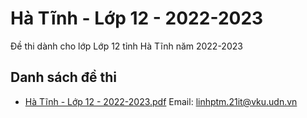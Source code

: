 # Hà Tĩnh - Lớp 12 - 2022-2023

Đề thi dành cho lớp Lớp 12 tỉnh Hà Tĩnh năm 2022-2023

## Danh sách đề thi

- [Hà Tĩnh - Lớp 12 - 2022-2023.pdf](Hà%20Tĩnh%20-%20Lớp%2012%20-%202022-2023.pdf)
Email: linhptm.21it@vku.udn.vn

